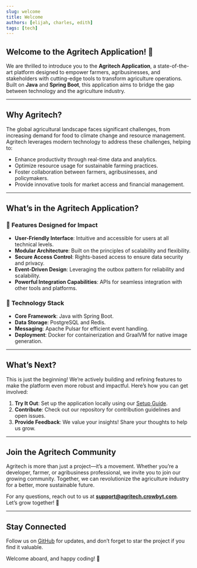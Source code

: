 ```yaml
---
slug: welcome
title: Welcome
authors: [elijah, charles, edith]
tags: [tech]
---
```


## Welcome to the Agritech Application! 🌱

We are thrilled to introduce you to the **Agritech Application**, a state-of-the-art platform designed to empower farmers, agribusinesses, and stakeholders with cutting-edge tools to transform agriculture operations. Built on **Java** and **Spring Boot**, this application aims to bridge the gap between technology and the agriculture industry.

---

## **Why Agritech?**

The global agricultural landscape faces significant challenges, from increasing demand for food to climate change and resource management. Agritech leverages modern technology to address these challenges, helping to:

- Enhance productivity through real-time data and analytics.
- Optimize resource usage for sustainable farming practices.
- Foster collaboration between farmers, agribusinesses, and policymakers.
- Provide innovative tools for market access and financial management.

---

## **What’s in the Agritech Application?**

### 🌾 **Features Designed for Impact**

- **User-Friendly Interface**: Intuitive and accessible for users at all technical levels.
- **Modular Architecture**: Built on the principles of scalability and flexibility.
- **Secure Access Control**: Rights-based access to ensure data security and privacy.
- **Event-Driven Design**: Leveraging the outbox pattern for reliability and scalability.
- **Powerful Integration Capabilities**: APIs for seamless integration with other tools and platforms.

### 🔧 **Technology Stack**

- **Core Framework**: Java with Spring Boot.
- **Data Storage**: PostgreSQL and Redis.
- **Messaging**: Apache Pulsar for efficient event handling.
- **Deployment**: Docker for containerization and GraalVM for native image generation.

---

## **What’s Next?**

This is just the beginning! We’re actively building and refining features to make the platform even more robust and impactful. Here’s how you can get involved:

1. **Try It Out**: Set up the application locally using our [Setup Guide](./docs/setup).
2. **Contribute**: Check out our repository for contribution guidelines and open issues.
3. **Provide Feedback**: We value your insights! Share your thoughts to help us grow.

---

## **Join the Agritech Community**

Agritech is more than just a project—it’s a movement. Whether you’re a developer, farmer, or agribusiness professional, we invite you to join our growing community. Together, we can revolutionize the agriculture industry for a better, more sustainable future.

For any questions, reach out to us at **[support@agritech.crowbyt.com](mailto:support@agritech.crowbyt.com)**.  
Let’s grow together! 🌟

---

## **Stay Connected**

Follow us on [GitHub](https://github.com/our-repo) for updates, and don’t forget to star the project if you find it valuable.

Welcome aboard, and happy coding! 🚀
